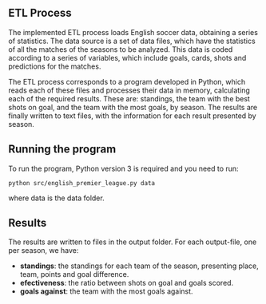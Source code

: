 ## ETL Process
The implemented ETL process loads English soccer data, obtaining a series of statistics. The data source is a set of data files, which have the statistics of all the matches of the seasons to be analyzed. This data is coded according to a series of variables, which include goals, cards, shots and predictions for the matches.

The ETL process corresponds to a program developed in Python, which reads each of these files and processes their data in memory, calculating each of the required results. These are: standings, the team with the best shots on goal, and the team with the most goals, by season. The results are finally written to text files, with the information for each result presented by season.

## Running the program
To run the program, Python version 3 is required and you need to run:

`python src/english_premier_league.py data`

where data is the data folder.

## Results
The results are written to files in the output folder. For each output-file, one per season, we have:
- **standings**: the standings for each team of the season, presenting place, team, points and goal difference.
- **efectiveness**: the ratio between shots on goal and goals scored.
- **goals against**: the team with the most goals against.

